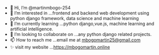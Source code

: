 - 👋 Hi, I’m @martinmbogo-254
- 👀 I’m interested in ...frontend and backend web development using python django framework, data science and machine learning
- 🌱 I’m currently learning ...python django,vue.js, machine learning and artificial intelligence.
- 💞️ I’m looking to collaborate on ...any python django related projects.
- 📫 How to reach me ...email me at mbogomartin25@gmail.com
- ✨ visit my website ...https://mbogomartin.online

<!---
martinmbogo-254/martinmbogo-254 is a ✨ special ✨ repository because its `README.md` (this file) appears on your GitHub profile.
You can click the Preview link to take a look at your changes.
--->
